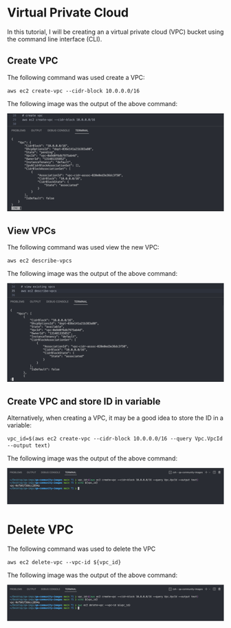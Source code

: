 # Virtual Private Cloud
In this tutorial, I will be creating an a virtual private cloud (VPC) bucket using the command line interface (CLI).

## Create VPC
The following command was used create a VPC: 
```
aws ec2 create-vpc --cidr-block 10.0.0.0/16
```
The following image was the output of the above command: <br>

![create-vpc](https://github.com/Adamcoakley/qa-community-images/blob/main/AWS/vpc/create-vpc.png?raw=true)

## View VPCs
The following command was used view the new VPC: 
```
aws ec2 describe-vpcs
```
The following image was the output of the above command: <br>

![view-vpc](https://github.com/Adamcoakley/qa-community-images/blob/main/AWS/vpc/view-vpcs.png?raw=true)

## Create VPC and store ID in variable
Alternatively, when creating a VPC, it may be a good idea to store the ID in a variable: 
```
vpc_id=$(aws ec2 create-vpc --cidr-block 10.0.0.0/16 --query Vpc.VpcId --output text)
```
The following image was the output of the above command: <br>

![create-vpc-and-use-var](https://github.com/Adamcoakley/qa-community-images/blob/main/AWS/vpc/create-and-store-vpc-variable.png?raw=true)

# Delete VPC 
The following command was used to delete the VPC
```
aws ec2 delete-vpc --vpc-id ${vpc_id}
```
The following image was the output of the above command: <br>

![delete-vpc](https://github.com/Adamcoakley/qa-community-images/blob/main/AWS/vpc/delete-vpc.png?raw=true)
